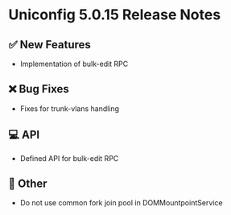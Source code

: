 # Uniconfig 5.0.15 Release Notes 
 
## :white_check_mark: New Features 
 
 - Implementation of bulk-edit RPC
 
## :x: Bug Fixes 
 
 - Fixes for trunk-vlans handling
 
## :computer: API 
 
 - Defined API for bulk-edit RPC
 
## :wrench: Other 
 
 - Do not use common fork join pool in DOMMountpointService
 
